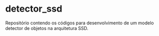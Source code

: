 # detector_ssd
Repositório contendo os códigos para desenvolvimento de um modelo detector de objetos na arquitetura SSD.

